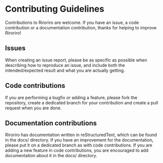 # Contributing Guidelines

Contributions to Riroriro are welcome. If you have an issue, a code contribution or a documentation contribution, thanks for helping to improve Riroriro!

## Issues

When creating an issue report, please be as specific as possible when describing how to reproduce an issue, and include both the intended/expected result and what you are actually getting.

## Code contributions

If you are performing a bugfix or adding a feature, please fork the repository, create a dedicated branch for your contribution and create a pull request when you are done.

## Documentation contributions

Riroriro has documentation written in reStructuredText, which can be found in the docs/ directory. If you have an improvement for the documentation, please put it on a dedicated branch as with code contributions. If you are adding a new feature in code contributions, you are encouraged to add documentation about it in the docs/ directory.